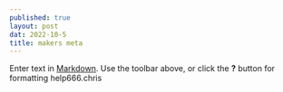 ```yaml
---
published: true
layout: post
dat: 2022-10-5
title: makers meta
---
```

Enter text in [Markdown](http://daringfireball.net/projects/markdown/). Use the toolbar above, or click the **?** button for formatting help666.chris 

